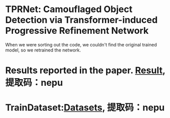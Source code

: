 # TPRNet: Camouflaged Object Detection via Transformer-induced Progressive Refinement Network
When we were sorting out the code, we couldn't find the original trained model, so we retrained the network.
# Results reported in the paper. [Result](https://pan.baidu.com/s/1WQLi2a6KuqBn2jwuWZwpdQ), 提取码：nepu
# TrainDataset:[Datasets](https://pan.baidu.com/s/1QSwZK_fJWdznkmyBli2fdg), 提取码：nepu
